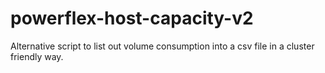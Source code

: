 # powerflex-host-capacity-v2
Alternative script to list out volume consumption into a csv file in a cluster friendly way.
